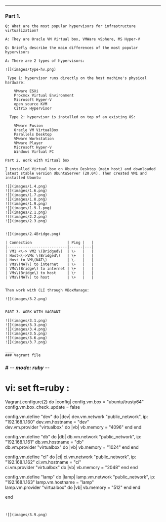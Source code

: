 ____
### Part 1.
```
Q: What are the most popular hypervisors for infrastructure virtualization?

A: They are Oracle VM Virtual box, VMWare vSphere, MS Hyper-V

Q: Briefly describe the main differences of the most popular hypervisors

A: There are 2 types of hypervisors:

![](images/type-hv.png)

 Type 1: hypervisor runs directly on the host machine's physical hardware:
    
	VMware ESXi
	Proxmox Virtual Environment
	Microsoft Hyper-V
	open source KVM
	Citrix Hypervisor

  Type 2: hypervisor is installed on top of an existing OS:
    
	VMware Fusion
	Oracle VM VirtualBox
	Parallels Desktop
	VMware Workstation
	VMware Player
	Microsoft Hyper-V
	Windows Virtual PC

Part 2. Work with Virtual box

I installed Virtual box on Ubuntu Desktop (main host) and downloaded latest stable version UbuntuServer (20.04). Then created VM1 and installed Ubuntu

![](images/1.4.png)
![](images/1.6.png) 
![](images/1.7.png)
![](images/1.8.png)
![](images/1.9.png)
![](images/1.9-1.png)
![](images/2.1.png)
![](images/2.2.png)
![](images/2.3.png) 


![](images/2.4Bridge.png)

| Connection                | Ping |   |
|---------------------------|------|---|
| VM1 <\-> VM2 \(Bridged\)  | \+   |   |
| Host<\->VMs \(Bridged\)   | \+   |   |
| Host to VM\(NAT\)         | \-   |   |
| VMs\(NAT\) to internet    | \+   |   |
| VMs\(Bridge\) to internet | \+   |   |
| VMs\(Bridge\) to host     | \+   |   |
| VMs\(NAT\) to host        | \+   |   |


Then work with CLI through VBoxManage:

![](images/3.2.png)


PART 3. WORK WITH VAGRANT

![](images/3.1.png)
![](images/3.3.png)
![](images/3.4.png)
![](images/3.5.png)
![](images/3.6.png)
![](images/3.7.png)

____
### Vagrant file 
```
### # -*- mode: ruby -*-
# vi: set ft=ruby :

Vagrant.configure(2) do |config|
  config.vm.box = "ubuntu/trusty64"
  config.vm.box_check_update = false


  config.vm.define "dev" do |dev|
      dev.vm.network  "public_network", ip: "192.168.1.160"
      dev.vm.hostname = "dev"  
      dev.vm.provider "virtualbox" do |vb|
         vb.memory = "4096"
      end
  end

  
 config.vm.define "db" do |db|
     db.vm.network "public_network", ip: "192.168.1.161"
     db.vm.hostname = "db"  
     db.vm.provider "virtualbox" do |vb|
         vb.memory = "1024"
     end
 end


 config.vm.define "ci" do |ci|
     ci.vm.network "public_network", ip: "192.168.1.162"
     ci.vm.hostname = "ci"  
     ci.vm.provider "virtualbox" do |vb|
         vb.memory = "2048"
     end
 end

 config.vm.define "lamp" do |lamp|
     lamp.vm.network "public_network", ip: "192.168.1.163"
     lamp.vm.hostname = "lamp"  
     lamp.vm.provider "virtualbox" do |vb|
         vb.memory = "512"
     end
 end

end

```


![](images/3.9.png)
